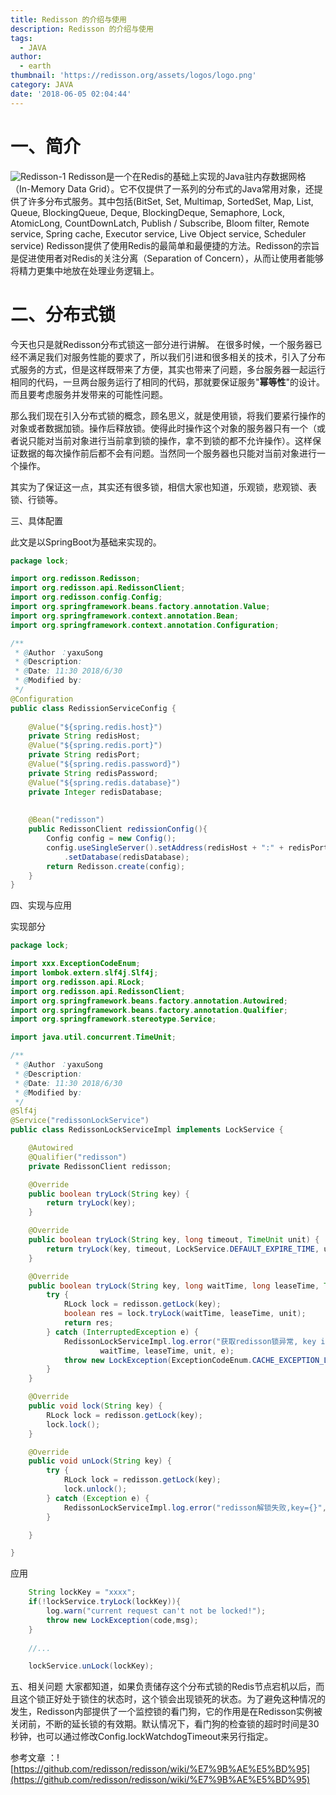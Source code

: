 ```yaml
---
title: Redisson 的介绍与使用
description: Redisson 的介绍与使用
tags:
  - JAVA
author:
  - earth
thumbnail: 'https://redisson.org/assets/logos/logo.png'
category: JAVA
date: '2018-06-05 02:04:44'
---
```

一、简介
======
![Redisson-1](https://camo.githubusercontent.com/5664d7af9b355209fac47098d3b51f64c4e265c7/68747470733a2f2f7265646973736f6e2e6f72672f6c6f676f2e706e67)
Redisson是一个在Redis的基础上实现的Java驻内存数据网格（In-Memory Data Grid）。它不仅提供了一系列的分布式的Java常用对象，还提供了许多分布式服务。其中包括(BitSet, Set, Multimap, SortedSet, Map, List, Queue, BlockingQueue, Deque, BlockingDeque, Semaphore, Lock, AtomicLong, CountDownLatch, Publish / Subscribe, Bloom filter, Remote service, Spring cache, Executor service, Live Object service, Scheduler service) Redisson提供了使用Redis的最简单和最便捷的方法。Redisson的宗旨是促进使用者对Redis的关注分离（Separation of Concern），从而让使用者能够将精力更集中地放在处理业务逻辑上。

二、分布式锁
=====
今天也只是就Redisson分布式锁这一部分进行讲解。
在很多时候，一个服务器已经不满足我们对服务性能的要求了，所以我们引进和很多相关的技术，引入了分布式服务的方式，但是这样既带来了方便，其实也带来了问题，多台服务器一起运行相同的代码，一旦两台服务运行了相同的代码，那就要保证服务"**幂等性**"的设计。而且要考虑服务并发带来的可能性问题。

那么我们现在引入分布式锁的概念，顾名思义，就是使用锁，将我们要紧行操作的对象或者数据加锁。操作后释放锁。使得此时操作这个对象的服务器只有一个（或者说只能对当前对象进行当前拿到锁的操作，拿不到锁的都不允许操作）。这样保证数据的每次操作前后都不会有问题。当然同一个服务器也只能对当前对象进行一个操作。

其实为了保证这一点，其实还有很多锁，相信大家也知道，乐观锁，悲观锁、表锁、行锁等。

三、具体配置

此文是以SpringBoot为基础来实现的。

``` java
package lock;

import org.redisson.Redisson;
import org.redisson.api.RedissonClient;
import org.redisson.config.Config;
import org.springframework.beans.factory.annotation.Value;
import org.springframework.context.annotation.Bean;
import org.springframework.context.annotation.Configuration;

/**
 * @Author ：yaxuSong
 * @Description:
 * @Date: 11:30 2018/6/30
 * @Modified by:
 */
@Configuration
public class RedissionServiceConfig {
    
    @Value("${spring.redis.host}")
    private String redisHost;
    @Value("${spring.redis.port}")
    private String redisPort;
    @Value("${spring.redis.password}")
    private String redisPassword;
    @Value("${spring.redis.database}")
    private Integer redisDatabase;
    
    
    @Bean("redisson")
    public RedissonClient redissionConfig(){
        Config config = new Config();
        config.useSingleServer().setAddress(redisHost + ":" + redisPort).setPassword(redisPassword)
            .setDatabase(redisDatabase);
        return Redisson.create(config);
    }
}
```
四、实现与应用

实现部分 
``` java
package lock;

import xxx.ExceptionCodeEnum;
import lombok.extern.slf4j.Slf4j;
import org.redisson.api.RLock;
import org.redisson.api.RedissonClient;
import org.springframework.beans.factory.annotation.Autowired;
import org.springframework.beans.factory.annotation.Qualifier;
import org.springframework.stereotype.Service;

import java.util.concurrent.TimeUnit;

/**
 * @Author ：yaxuSong
 * @Description:
 * @Date: 11:30 2018/6/30
 * @Modified by:
 */
@Slf4j
@Service("redissonLockService")
public class RedissonLockServiceImpl implements LockService {

    @Autowired
    @Qualifier("redisson")
    private RedissonClient redisson;

    @Override
    public boolean tryLock(String key) {
        return tryLock(key);
    }

    @Override
    public boolean tryLock(String key, long timeout, TimeUnit unit) {
        return tryLock(key, timeout, LockService.DEFAULT_EXPIRE_TIME, unit);
    }

    @Override
    public boolean tryLock(String key, long waitTime, long leaseTime, TimeUnit unit) {
        try {
            RLock lock = redisson.getLock(key);
            boolean res = lock.tryLock(waitTime, leaseTime, unit);
            return res;
        } catch (InterruptedException e) {
            RedissonLockServiceImpl.log.error("获取redisson锁异常, key is {}, timeout is {},leaseTime is {}, unit is {}.", key,
                    waitTime, leaseTime, unit, e);
            throw new LockException(ExceptionCodeEnum.CACHE_EXCEPTION_LOCK_FAIL);
        }
    }

    @Override
    public void lock(String key) {
        RLock lock = redisson.getLock(key);
        lock.lock();
    }

    @Override
    public void unLock(String key) {
        try {
            RLock lock = redisson.getLock(key);
            lock.unlock();
        } catch (Exception e) {
            RedissonLockServiceImpl.log.error("redisson解锁失败,key={}", key, e);
        }

    }

}
```

应用
``` java
	String lockKey = "xxxx";
    if(!lockService.tryLock(lockKey)){
        log.warn("current request can't not be locked!");
        throw new LockException(code,msg);
    }
	
	//...

	lockService.unLock(lockKey);
```
五、相关问题
大家都知道，如果负责储存这个分布式锁的Redis节点宕机以后，而且这个锁正好处于锁住的状态时，这个锁会出现锁死的状态。为了避免这种情况的发生，Redisson内部提供了一个监控锁的看门狗，它的作用是在Redisson实例被关闭前，不断的延长锁的有效期。默认情况下，看门狗的检查锁的超时时间是30秒钟，也可以通过修改Config.lockWatchdogTimeout来另行指定。

参考文章 ：![https://github.com/redisson/redisson/wiki/%E7%9B%AE%E5%BD%95](https://github.com/redisson/redisson/wiki/%E7%9B%AE%E5%BD%95)